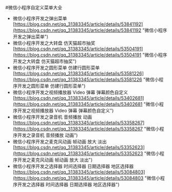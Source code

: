 #微信小程序自定义菜单大全
- 微信小程序开发之弹出菜单<br>[https://blog.csdn.net/qq_31383345/article/details/53841192](https://blog.csdn.net/qq_31383345/article/details/53841192 "微信小程序开发之弹出菜单")
- 微信小程序开发之大转盘 仿天猫超市抽奖<br>[https://blog.csdn.net/qq_31383345/article/details/53504191](https://blog.csdn.net/qq_31383345/article/details/53504191 "微信小程序开发之大转盘 仿天猫超市抽奖")
- 微信小程序开发之圆形菜单 仿建行圆形菜单<br>[https://blog.csdn.net/qq_31383345/article/details/53581226](https://blog.csdn.net/qq_31383345/article/details/53581226 "微信小程序开发之圆形菜单 仿建行圆形菜单")
- 微信小程序开发之视频播放器 Video 弹幕 弹幕颜色自定义<br>[https://blog.csdn.net/qq_31383345/article/details/53402681](https://blog.csdn.net/qq_31383345/article/details/53402681 "微信小程序开发之视频播放器 Video 弹幕 弹幕颜色自定义")
- 微信小程序开发之录音机 音频播放 动画<br>[https://blog.csdn.net/qq_31383345/article/details/53358267](https://blog.csdn.net/qq_31383345/article/details/53358267 "微信小程序开发之录音机 音频播放 动画")
- 微信小程序开发之麦克风动画 帧动画 放大 淡出<br>[https://blog.csdn.net/qq_31383345/article/details/53352623](https://blog.csdn.net/qq_31383345/article/details/53352623 "微信小程序开发之麦克风动画 帧动画 放大 淡出")
- 微信小程序开发之选择器 时间选择器 日期选择器 地区选择器<br>[https://blog.csdn.net/qq_31383345/article/details/53084803](https://blog.csdn.net/qq_31383345/article/details/53084803 "微信小程序开发之选择器 时间选择器 日期选择器 地区选择器")